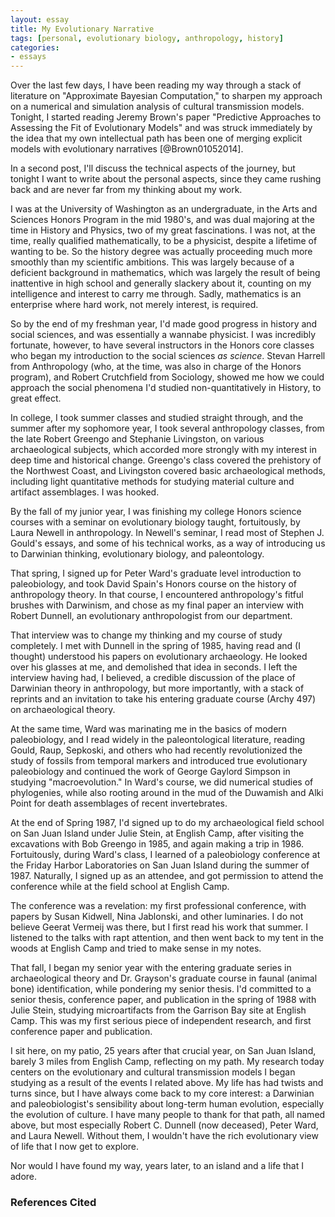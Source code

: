 ```yaml
---
layout: essay
title: My Evolutionary Narrative
tags: [personal, evolutionary biology, anthropology, history]
categories: 
- essays
---
```


Over the last few days, I have been reading my way through a stack of literature on "Approximate Bayesian Computation," to sharpen my approach on a numerical and simulation analysis of cultural transmission models.  Tonight, I started reading Jeremy Brown's paper "Predictive Approaches to Assessing the Fit of Evolutionary Models" and was struck immediately by the idea that my own intellectual path has been one of merging explicit models with evolutionary narratives [@Brown01052014].  

In a second post, I'll discuss the technical aspects of the journey, but tonight I want to write about the personal aspects, since they came rushing back and are never far from my thinking about my work.  

I was at the University of Washington as an undergraduate, in the Arts and Sciences Honors Program in the mid 1980's, and was dual majoring at the time in History and Physics, two of my great fascinations.  I was not, at the time, really qualified mathematically, to be a physicist, despite a lifetime of wanting to be.  So the history degree was actually proceeding much more smoothly than my scientific ambitions.  This was largely because of a deficient background in mathematics, which was largely the result of being inattentive in high school and generally slackery about it, counting on my intelligence and interest to carry me through.  Sadly, mathematics is an enterprise where hard work, not merely interest, is required.  

So by the end of my freshman year, I'd made good progress in history and social sciences, and was essentially a wannabe physicist.  I was incredibly fortunate, however, to have several instructors in the Honors core classes who began my introduction to the social sciences _as science_.  Stevan Harrell from Anthropology (who, at the time, was also in charge of the Honors program), and Robert Crutchfield from Sociology, showed me how we could approach the social phenomena I'd studied non-quantitatively in History, to great effect.  

In college, I took summer classes and studied straight through, and the summer after my sophomore year, I took several anthropology classes, from the late Robert Greengo and Stephanie Livingston, on various archaeological subjects, which accorded more strongly with my interest in deep time and historical change.  Greengo's class covered the prehistory of the Northwest Coast, and Livingston covered basic archaeological methods, including light quantitative methods for studying material culture and artifact assemblages.  I was hooked.  

By the fall of my junior year, I was finishing my college Honors science courses with a seminar on evolutionary biology taught, fortuitously, by Laura Newell in anthropology.  In Newell's seminar, I read most of Stephen J. Gould's essays, and some of his technical works, as a way of introducing us to Darwinian thinking, evolutionary biology, and paleontology.  

That spring, I signed up for Peter Ward's graduate level introduction to paleobiology, and took David Spain's Honors course on the history of anthropology theory.  In that course, I encountered anthropology's fitful brushes with Darwinism, and chose as my final paper an interview with Robert Dunnell, an evolutionary anthropologist from our department.  

That interview was to change my thinking and my course of study completely.  I met with Dunnell in the spring of 1985, having read and (I thought) understood his papers on evolutionary archaeology.  He looked over his glasses at me, and demolished that idea in seconds.  I left the interview having had, I believed, a credible discussion of the place of Darwinian theory in anthropology, but more importantly, with a stack of reprints and an invitation to take his entering graduate course (Archy 497) on archaeological theory.  

At the same time, Ward was marinating me in the basics of modern paleobiology, and I read widely in the paleontological literature, reading Gould, Raup, Sepkoski, and others who had recently revolutionized the study of fossils from temporal markers and introduced true evolutionary paleobiology and continued the work of George Gaylord Simpson in studying "macroevolution."  In Ward's course, we did numerical studies of phylogenies, while also rooting around in the mud of the Duwamish and Alki Point for death assemblages of recent invertebrates.  

At the end of Spring 1987, I'd signed up to do my archaeological field school on San Juan Island under Julie Stein, at English Camp, after visiting the excavations with Bob Greengo in 1985, and again making a trip in 1986.  Fortuitously, during Ward's class, I learned of a paleobiology conference at the Friday Harbor Laboratories on San Juan Island during the summer of 1987.  Naturally, I signed up as an attendee, and got permission to attend the conference while at the field school at English Camp.  

The conference was a revelation:  my first professional conference, with papers by Susan Kidwell, Nina Jablonski, and other luminaries.  I do not believe Geerat Vermeij was there, but I first read his work that summer.  I listened to the talks with rapt attention, and then went back to my tent in the woods at English Camp and tried to make sense in my notes.  

That fall, I began my senior year with the entering graduate series in archaeological theory and Dr. Grayson's graduate course in faunal (animal bone) identification, while pondering my senior thesis.  I'd committed to a senior thesis, conference paper, and publication in the spring of 1988 with Julie Stein, studying microartifacts from the Garrison Bay site at English Camp.  This was my first serious piece of independent research, and first conference paper and publication.  

I sit here, on my patio, 25 years after that crucial year, on San Juan Island, barely 3 miles from English Camp, reflecting on my path.  My research today centers on the evolutionary and cultural transmission models I began studying as a result of the events I related above.  My life has had twists and turns since, but I have always come back to my core interest:  a Darwinian and paleobiologist's sensibility about long-term human evolution, especially the evolution of culture.  I have many people to thank for that path, all named above, but most especially Robert C. Dunnell (now deceased), Peter Ward, and Laura Newell.  Without them, I wouldn't have the rich evolutionary view of life that I now get to explore.  

Nor would I have found my way, years later, to an island and a life that I adore.  

### References Cited ###


